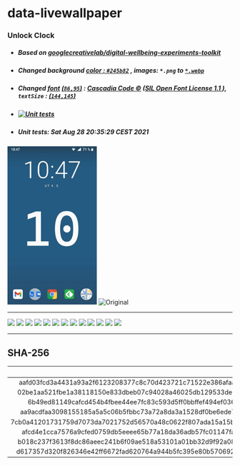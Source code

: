 # data-livewallpaper
### Unlock Clock 
- ##### Based on [googlecreativelab/digital-wellbeing-experiments-toolkit](https://github.com/googlecreativelab/digital-wellbeing-experiments-toolkit/tree/master/liveWallpaper)
- ##### Changed *background [color : `#245b82`](https://github.com/milankomaj/data-livewallpaper/blob/b5c08d901c4341d0178ba37436c8bee609b97a44/app/src/main/res/values/colors.xml#L22)* , *images:* *`*.png`* to  [`*.webp`](https://developers.google.com/speed/webp)
- ##### Changed *[font](app/src/main/res/font/mon.ttf) [(`86,95`)](https://github.com/milankomaj/data-livewallpaper/blob/b5c08d901c4341d0178ba37436c8bee609b97a44/app/src/main/java/com/digitalwellbeingexperiments/toolkit/datalivewallpaper/UnlockCounterWallpaper.kt#L81)* : [ Cascadia Code :copyright:](https://github.com/microsoft/cascadia-code) ([SIL Open Font License 1.1 ](https://github.com/microsoft/cascadia-code/blob/main/LICENSE)), *`textSize` : [(`144,145`)](https://github.com/milankomaj/data-livewallpaper/blob/b5c08d901c4341d0178ba37436c8bee609b97a44/app/src/main/java/com/digitalwellbeingexperiments/toolkit/datalivewallpaper/UnlockCounterWallpaper.kt#L143)*
- #####  [![Unit tests](https://github.com/milankomaj/data-livewallpaper/actions/workflows/gradlew_test.yml/badge.svg?branch=master)](https://github.com/milankomaj/data-livewallpaper/actions/workflows/gradlew_test.yml)
- #####  Unit tests: Sat Aug 28 20:35:29 CEST 2021

<img src="https://raw.githubusercontent.com/milankomaj/data-livewallpaper/master/.gitbook/assets/Screenshot.jpg" width="200" title="👉  With change  👈"> <img src="https://play-lh.googleusercontent.com/5jrV7gPOVdXPw54SXDEqnQIbQlfb6mziR5JDwu7-04rUofHSPp-cJo2TveEUXQvHjW4=w1366-h695" width="178" title="Original">

---
![](https://dev-badge.eleonora.workers.dev/github/releases/milankomaj/data-livewallpaper?icon=github&style=flat&scale=1) 
![](https://dev-badge.eleonora.workers.dev/github/tags/milankomaj/data-livewallpaper?icon=github&style=flat&scale=1) 
![](https://dev-badge.eleonora.workers.dev/github/release/milankomaj/data-livewallpaper?icon=github&style=flat&scale=1) 
![](https://dev-badge.eleonora.workers.dev/github/stars/milankomaj/data-livewallpaper?icon=github&style=flat&scale=1) 
![](https://dev-badge.eleonora.workers.dev/github/watchers/milankomaj/data-livewallpaper?icon=github&style=flat&scale=1) 
![](https://dev-badge.eleonora.workers.dev/github/forks/milankomaj/data-livewallpaper?icon=github&style=flat&scale=1) 
![](https://dev-badge.eleonora.workers.dev/github/issues/milankomaj/data-livewallpaper?icon=github&style=flat&scale=1) 
![](https://dev-badge.eleonora.workers.dev/github/open-issues/milankomaj/data-livewallpaper?icon=github&style=flat&scale=1) 
![](https://dev-badge.eleonora.workers.dev/github/closed-issues/milankomaj/data-livewallpaper?icon=github&style=flat&scale=1) 
![](https://dev-badge.eleonora.workers.dev/github/prs/milankomaj/data-livewallpaper?icon=github&style=flat&scale=1) 
![](https://dev-badge.eleonora.workers.dev/github/open-prs/milankomaj/data-livewallpaper?icon=github&style=flat&scale=1) 
![](https://dev-badge.eleonora.workers.dev/github/closed-prs/milankomaj/data-livewallpaper?icon=github&style=flat&scale=1) 
![](https://dev-badge.eleonora.workers.dev/github/merged-prs/milankomaj/data-livewallpaper?icon=github&style=flat&scale=1) 

---
## SHA-256
**sha256** | **file**
---: | :---:
aafd03fcd3a4431a93a2f6123208377c8c70d423721c71522e386afaa629aa72|./artifacts/debug&relase_APKS/data_live_wallpaper_relase_all.apks
02be1aa521fbe1a38118150e833dbeb07c94028a46025db129533de9fa4aefea|./artifacts/debug&relase_APKS/data_live_wallpaper_debug_all.apks
6b49ed81149cafcd454b4fbee44ee7fc83c593d5ff0bbffef494ef0367594c9c|./artifacts/debug&relase_APK/release/data_live_wallpaper_release.apk
aa9acdfaa3098155185a5a5c06b5fbbc73a72a8da3a1528df0be6ede7d1ea71b|./artifacts/debug&relase_APK/debug/data_live_wallpaper_debug.apk
7cb0a41201731759d7073da7021752d56570a48c0622f807ada15a15b9706d08|./artifacts/debug&relase_Nokia5_APKS/data_live_wallpaper_nokia5_debug.apks
afcd4e1cca7576a9cfed0759db5eeee65b77a18da36adb57fc01147fab90d4b5|./artifacts/debug&relase_Nokia5_APKS/data_live_wallpaper_nokia5_relase.apks
b018c237f3613f8dc86aeec241b6f09ae518a53101a01bb32d9f92a08b3d2a89|./artifacts/debug&relase_AAB/release/app-release.aab
d617357d320f826346e42ff6672fad620764a944b5fc395e80b570692331b2d1|./artifacts/debug&relase_AAB/debug/app-debug.aab
